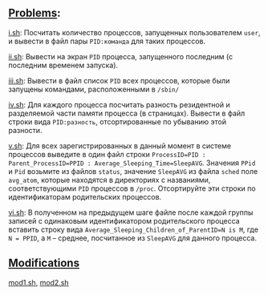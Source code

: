 ## [Problems](problems.pdf):
[i.sh](i.sh): Посчитать количество процессов, запущенных пользователем `user`, и вывести в файл пары `PID:команда` для таких процессов.

[ii.sh](ii.sh): Вывести на экран `PID` процесса, запущенного последним (с последним временем запуска).

[iii.sh](iii.sh): Вывести в файл список `PID` всех процессов, которые были запущены командами, расположенными в `/sbin/`

[iv.sh](iv.sh): Для каждого процесса посчитать разность резидентной и разделяемой части памяти процесса (в страницах). Вывести в файл строки вида `PID:разность`, отсортированные по убыванию этой разности.

[v.sh](v.sh): Для всех зарегистрированных в данный момент в системе процессов выведите в один файл строки `ProcessID=PID : Parent_ProcessID=PPID : Average_Sleeping_Time=SleepAVG`.
Значения `PPid` и `Pid` возьмите из файлов `status`, значение `SleepAVG` из файла `sched` поле `avg_atom`, которые находятся в директориях с названиями, соответствующими `PID` процессов в `/proc`. Отсортируйте эти строки по идентификаторам родительских процессов.

[vi.sh](vi.sh): В полученном на предыдущем шаге файле после каждой группы записей с одинаковым идентификатором родительского процесса вставить строку вида `Average_Sleeping_Children_of_ParentID=N is M`, где `N = PPID`, а `M` – среднее, посчитанное из `SleepAVG` для данного процесса.


## [Modifications](/lab3/mods/)
[mod1.sh](/lab3/mods/mod1.sh), [mod2.sh](/lab3/mods/mod2.sh) 

